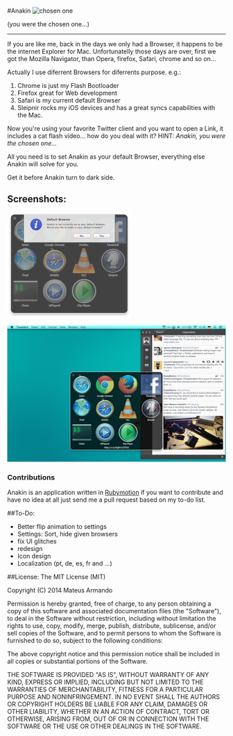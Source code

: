 #Anakin 
![chosen one](http://3.bp.blogspot.com/-ItKByZt_rxM/UZicg6V5vvI/AAAAAAAAL5I/quqzKtgHmxM/s1600/chosen-one.gif "you were the chosen one...")

(you were the chosen one...)
___

If you are like me, back in the days we only had a Browser, it happens to be the internet Explorer for Mac. Unfortunatelly those days are over, first we got the Mozilla Navigator, than Opera, firefox, Safari, chrome and so on...

Actually I use diferrent Browsers for diferrents purpose. e.g.:
	
  1. Chrome is just my Flash Bootloader
  2. Firefox great for Web development
  3. Safari is my current default Browser
  4. Sleipnir rocks my iOS devices and has a great syncs capabilities with the Mac.
  
Now you're using your favorite Twitter client and you want to open a Link, it includes a cat flash video... how do you deal with it? HINT: _Anakin, you were the chosen one..._

All you need is to set Anakin as your default Browser, everything else Anakin will solve for you.

Get it before Anakin turn to dark side.

## Screenshots:
![Anakin Window](https://github.com/seanlilmateus/anakin/blob/master/screenshots/screen.PNG?raw=true "Anakin Selection Window")

![Anakin Screen 2](https://github.com/seanlilmateus/anakin/blob/master/screenshots/screen1.PNG?raw=true "Anakin Main Screen")

### Contributions
Anakin is an application written in [Rubymotion](http://www.rubymotion.com) if you want to contribute and have no idea at all just send me a pull request based on my to-do list.

##To-Do:
- Better flip animation to settings
- Settings: Sort, hide given browsers
- fix UI glitches 
- redesign
- Icon design
- Localization (pt, de, es, fr and ...)


##License:
The MIT License (MIT)

Copyright (C) 2014 Mateus Armando

Permission is hereby granted, free of charge, to any person obtaining a copy
of this software and associated documentation files (the "Software"), to deal
in the Software without restriction, including without limitation the rights
to use, copy, modify, merge, publish, distribute, sublicense, and/or sell
copies of the Software, and to permit persons to whom the Software is
furnished to do so, subject to the following conditions:

The above copyright notice and this permission notice shall be included in all
copies or substantial portions of the Software.

THE SOFTWARE IS PROVIDED "AS IS", WITHOUT WARRANTY OF ANY KIND, EXPRESS OR
IMPLIED, INCLUDING BUT NOT LIMITED TO THE WARRANTIES OF MERCHANTABILITY,
FITNESS FOR A PARTICULAR PURPOSE AND NONINFRINGEMENT. IN NO EVENT SHALL THE
AUTHORS OR COPYRIGHT HOLDERS BE LIABLE FOR ANY CLAIM, DAMAGES OR OTHER
LIABILITY, WHETHER IN AN ACTION OF CONTRACT, TORT OR OTHERWISE, ARISING FROM,
OUT OF OR IN CONNECTION WITH THE SOFTWARE OR THE USE OR OTHER DEALINGS IN THE
SOFTWARE.